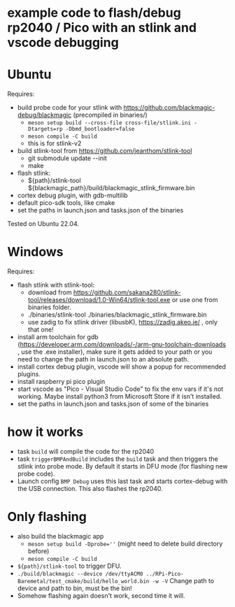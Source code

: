 # example code to flash/debug rp2040 / Pico with an stlink and vscode debugging

# Ubuntu
Requires: 
- build probe code for your stlink with https://github.com/blackmagic-debug/blackmagic (precompiled in binaries/)
  - `meson setup build --cross-file cross-file/stlink.ini -Dtargets=rp -Dbmd_bootloader=false` 
  - `meson compile -C build`
  - this is for stlink-v2
- build stlink-tool from https://github.com/jeanthom/stlink-tool
  - git submodule update --init
  - make
- flash stlink:
  - ${path}/stlink-tool ${blackmagic_path}/build/blackmagic_stlink_firmware.bin
- cortex debug plugin, with gdb-multilib
- default pico-sdk tools, like cmake
- set the paths in launch.json and tasks.json of the binaries

Tested on Ubuntu 22.04.


# Windows
Requires: 
- flash stlink with stlink-tool:
  - download from https://github.com/sakana280/stlink-tool/releases/download/1.0-Win64/stlink-tool.exe or use one from binaries folder.
  - ./binaries/stlink-tool ./binaries/blackmagic_stlink_firmware.bin
  - use zadig to fix stlink driver (libusbK), https://zadig.akeo.ie/ , only that one!
- install arm toolchain for gdb (https://developer.arm.com/downloads/-/arm-gnu-toolchain-downloads , use the .exe installer), make sure it gets added to your path or you need to change the path in launch.json to an absolute path.
- install cortex debug plugin, vscode will show a popup for recommended plugins.
- install raspberry pi pico plugin
- start vscode as "Pico - Visual Studio Code" to fix the env vars if it's not working. Maybe install python3 from Microsoft Store if it isn't installed.
- set the paths in launch.json and tasks.json of some of the binaries

# how it works
- task `build` will compile the code for the rp2040
- task `triggerBMPAndBuild` includes the `build` task and then triggers the stlink into probe mode. By default it starts in DFU mode (for flashing new probe code).
- Launch config `BMP Debug` uses this last task and starts cortex-debug with the USB connection. This also flashes the rp2040.

# Only flashing
- also build the blackmagic app
  - `meson setup build -Dprobe=''` (might need to delete build directory before)
  - `meson compile -C build`
- `${path}/stlink-tool` to trigger DFU.
- `./build/blackmagic --device /dev/ttyACM0 ../RPi-Pico-Baremetal/test_cmake/build/hello_world.bin -w -V` Change path to device and path to bin, must be the bin!
- Somehow flashing again doesn't work, second time it will.
